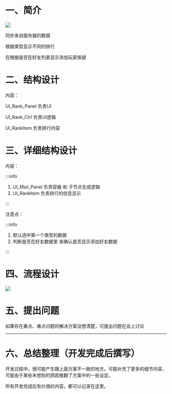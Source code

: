 # 一、简介
![](https://cdn.nlark.com/yuque/0/2024/png/49553947/1729749721975-25a4de6a-831f-4e80-868b-613b75747fd9.png)

同步来自服务器的数据

根据类型显示不同的排行

 在根据是否在好友列表显示添加玩家按键



# 二、结构设计
内容：

UI_Rank_Panel 负责UI

UI_Rank_Ctrl 负责UI逻辑

UI_RankItem 负责排行内容



# 三、详细结构设计
内容：

:::info
1. UI_Mail_Panel 负责容器 和 子节点生成逻辑  
2. UI_RankItem 负责排行的信息显示

:::

注意点：

:::info
1. 默认选中第一个类型的数据
2. 判断是否在好友数据里 来确认是否显示添加好友数据

:::



# 四、流程设计
![](https://cdn.nlark.com/yuque/0/2024/png/49553947/1729750247093-5121cca5-6d91-4f41-a618-818828126d8c.png)



# 五、提出问题
如果存在重点、难点问题的解决方案没想清楚，可提出问题在会上讨论



---

# 六、总结整理（开发完成后撰写）
开发过程中，很可能产生跟上面方案不一致的地方。可能补充了更多的细节内容，可能由于某些未想到的原因推翻了方案中的一些设定。

所有开发完成后有价值的内容，都可以记录在这里。

